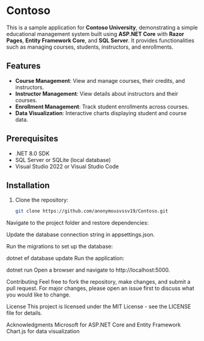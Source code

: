 # Contoso

This is a sample application for **Contoso University**, demonstrating a simple educational management system built using **ASP.NET Core** with **Razor Pages**, **Entity Framework Core**, and **SQL Server**. It provides functionalities such as managing courses, students, instructors, and enrollments.

## Features

- **Course Management**: View and manage courses, their credits, and instructors.
- **Instructor Management**: View details about instructors and their courses.
- **Enrollment Management**: Track student enrollments across courses.
- **Data Visualization**: Interactive charts displaying student and course data.

## Prerequisites

- .NET 8.0 SDK
- SQL Server or SQLite (local database)
- Visual Studio 2022 or Visual Studio Code

## Installation

1. Clone the repository:

   ```bash
   git clone https://github.com/anonymousvssv19/Contoso.git

Navigate to the project folder and restore dependencies:


Update the database connection string in appsettings.json.

Run the migrations to set up the database:


dotnet ef database update
Run the application:

dotnet run
Open a browser and navigate to http://localhost:5000.

Contributing
Feel free to fork the repository, make changes, and submit a pull request. For major changes, please open an issue first to discuss what you would like to change.

License
This project is licensed under the MIT License - see the LICENSE file for details.

Acknowledgments
Microsoft for ASP.NET Core and Entity Framework
Chart.js for data visualization
